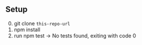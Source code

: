 ## Setup

0. git clone `this-repo-url`
1. npm install
2. run npm test -> No tests found, exiting with code 0
